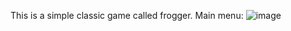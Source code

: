 This is a simple classic game called frogger. 
Main menu:
![image](https://user-images.githubusercontent.com/36672426/54478799-69061f00-4816-11e9-9159-d86c27c1d3c5.png)


